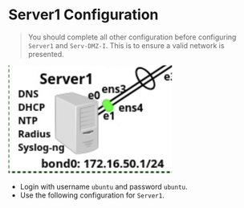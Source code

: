 # Server1 Configuration

> You should complete all other configuration before configuring `Server1` and `Serv-DMZ-I`. This is to ensure a valid network is presented.

![image](/img/14.png)

- Login with username `ubuntu` and password `ubuntu`.
- Use the following configuration for `Server1`.